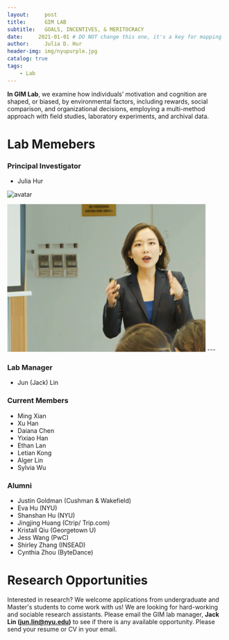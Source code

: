 ```yaml
---
layout:     post
title:      GIM LAB
subtitle:   GOALS, INCENTIVES, & MERITOCRACY
date:     2021-01-01 # DO NOT change this one, it's a key for mapping 
author:     Julia D. Hur
header-img: img/nyupurple.jpg
catalog: true
tags:
    - Lab
---
```

<style>
    .circle1 {
        width: 128px;
        height: 128px;
        border-radius: 50%;
    }
</style>
**In GIM Lab**, we examine how individuals’ motivation and cognition are shaped, or biased, by environmental factors, including rewards, social comparison, and organizational decisions, employing a multi-method approach with field studies, laboratory experiments, and archival data.

# Lab Memebers

### Principal Investigator
* Julia Hur

![avatar](https://images.weserv.nl/?url=avatars.githubusercontent.com/u/65769327?v=4&h=300&w=300&fit=cover&mask=circle&maxage=7d)

<img src="https://github.com/JuliaDHur/JuliaDHur.github.io/blob/master/img/jhur.jpg" />
---

### Lab Manager
* Jun (Jack) Lin

### Current Members
* Ming Xian
* Xu Han
* Daiana Chen
* Yixiao Han
* Ethan Lan
* Letian Kong
* Alger Lin
* Sylvia Wu

### Alumni
* Justin Goldman (Cushman & Wakefield)
* Eva Hu (NYU)
* Shanshan Hu (NYU)
* Jingjing Huang (Ctrip/ Trip.com)
* Kristall Qiu (Georgetown U)
* Jess Wang (PwC)
* Shirley Zhang (INSEAD)
* Cynthia Zhou (ByteDance)


# Research Opportunities
Interested in research? We welcome applications from undergraduate and Master's students to come work with us! We are looking for hard-working and sociable research assistants. Please email the GIM lab manager, **Jack Lin (jun.lin@nyu.edu)** to see if there is any available opportunity. Please send your resume or CV in your email.

